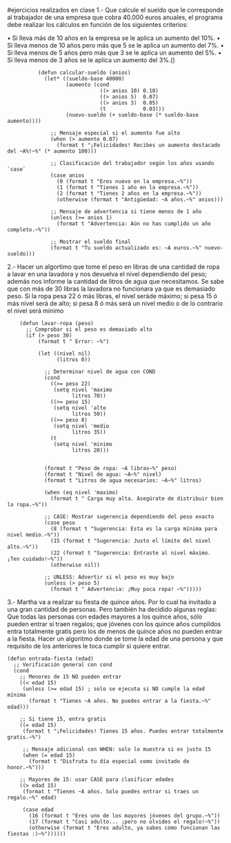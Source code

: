 #ejercicios realizados en clase
1.- Que calcule el sueldo que le corresponde al trabajador de una empresa que cobra 40.000 euros anuales, el programa debe realizar los cálculos en función de los siguientes criterios:

• Si lleva más de 10 años en la empresa se le aplica un aumento del 10%.
• Si lleva menos de 10 años pero más que 5 se le aplica un aumento del  7%.
• Si lleva menos de 5 años pero más que 3 se le aplica un aumento del  5%.
• Si lleva menos de 3 años se le aplica un aumento del 3%.()

              (defun calcular-sueldo (anios)
                (let* ((sueldo-base 40000)
                       (aumento (cond
                                  ((> anios 10) 0.10)
                                  ((> anios 5)  0.07)
                                  ((> anios 3)  0.05)
                                  (t            0.03)))
                       (nuevo-sueldo (+ sueldo-base (* sueldo-base aumento))))
              
                  ;; Mensaje especial si el aumento fue alto
                  (when (> aumento 0.07)
                    (format t "¡Felicidades! Recibes un aumento destacado del ~A%!~%" (* aumento 100)))
              
                  ;; Clasificación del trabajador según los años usando `case`
                  (case anios
                    (0 (format t "Eres nuevo en la empresa.~%"))
                    (1 (format t "Tienes 1 año en la empresa.~%"))
                    (2 (format t "Tienes 2 años en la empresa.~%"))
                    (otherwise (format t "Antigüedad: ~A años.~%" anios)))
              
                  ;; Mensaje de advertencia si tiene menos de 1 año
                  (unless (>= anios 1)
                    (format t "Advertencia: Aún no has cumplido un año completo.~%"))
              
                  ;; Mostrar el sueldo final
                  (format t "Tu sueldo actualizado es: ~A euros.~%" nuevo-sueldo)))

2.- Hacer un algortimo que tome el peso en libras de una cantidad de ropa a lavar en una lavadora y nos devuelva el nivel dependiendo del peso; 
además nos informe la cantidad de litros de agua que necesitamos. Se sabe que con más de 30 libras la lavadora no funcionara ya que es demasiado peso. 
Si la ropa pesa 22 ó más libras, el nivel seráde máximo; si pesa 15 ó más nivel será de alto; si pesa 8 ó más será un nivel medio o de lo contrario el nivel será minimo

        (defun lavar-ropa (peso)
          ;; Comprobar si el peso es demasiado alto
          (if (> peso 30)
              (format t " Error: ~%")
        
              (let ((nivel nil)
                    (litros 0))
        
                ;; Determinar nivel de agua con COND
                (cond
                  ((>= peso 22)
                   (setq nivel 'maximo
                         litros 70))
                  ((>= peso 15)
                   (setq nivel 'alto
                         litros 50))
                  ((>= peso 8)
                   (setq nivel 'medio
                         litros 35))
                  (t
                   (setq nivel 'minimo
                         litros 20)))
        
               
                (format t "Peso de ropa: ~A libras~%" peso)
                (format t "Nivel de agua: ~A~%" nivel)
                (format t "Litros de agua necesarios: ~A~%" litros)
        
                (when (eq nivel 'maximo)
                  (format t " Carga muy alta. Asegúrate de distribuir bien la ropa.~%"))
        
                ;; CASE: Mostrar sugerencia dependiendo del peso exacto
                (case peso
                  (8 (format t "Sugerencia: Esta es la carga mínima para nivel medio.~%"))
                  (15 (format t "Sugerencia: Justo el límite del nivel alto.~%"))
                  (22 (format t "Sugerencia: Entraste al nivel máximo. ¡Ten cuidado!~%"))
                  (otherwise nil))
        
                ;; UNLESS: Advertir si el peso es muy bajo
                (unless (> peso 5)
                  (format t " Advertencia: ¡Muy poca ropa! ~%")))))
            
    

3.- Martha va a realizar su fiesta de quince años. Por lo cual ha invitado a una gran cantidad de personas. Pero también ha decidido algunas reglas: Que todas las personas con edades mayores a los quince
años, sólo pueden entrar si traen regalos; que jóvenes con los quince años cumplidos entra totalmente gratis pero los de menos de quince años no pueden entrar a la fiesta. Hacer un algoritmo donde se tome la edad
de una persona y que requisito de los anteriores le toca cumplir si quiere entrar.
    
    (defun entrada-fiesta (edad)
      ;; Verificación general con cond
      (cond
        ;; Menores de 15 NO pueden entrar
        ((< edad 15)
         (unless (>= edad 15) ; solo se ejecuta si NO cumple la edad mínima
           (format t "Tienes ~A años. No puedes entrar a la fiesta.~%" edad)))
    
        ;; Si tiene 15, entra gratis
        ((= edad 15)
         (format t "¡Felicidades! Tienes 15 años. Puedes entrar totalmente gratis.~%")
    
         ;; Mensaje adicional con WHEN: solo lo muestra si es justo 15
         (when (= edad 15)
           (format t "Disfruta tu día especial como invitado de honor.~%")))
    
        ;; Mayores de 15: usar CASE para clasificar edades
        ((> edad 15)
         (format t "Tienes ~A años. Solo puedes entrar si traes un regalo.~%" edad)
    
         (case edad
           (16 (format t "Eres uno de los mayores jóvenes del grupo.~%"))
           (17 (format t "Casi adulto... ¡pero no olvides el regalo!~%"))
           (otherwise (format t "Eres adulto, ya sabes cómo funcionan las fiestas :)~%"))))))
    
